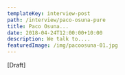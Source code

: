 ```yaml
---
templateKey: interview-post
path: /interview/paco-osuna-pure
title: Paco Osuna...
date: 2018-04-24T12:00:00+10:00
description: We talk to....
featuredImage: /img/pacoosuna-01.jpg
---
```

[Draft]
